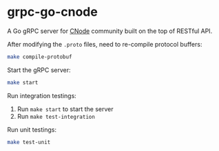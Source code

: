 # grpc-go-cnode

A Go gRPC server for [CNode](https://cnodejs.org) community built on the top of RESTful API.


After modifying the `.proto` files, need to re-compile protocol buffers:

```bash
make compile-protobuf
```

Start the gRPC server:
```bash
make start
```

Run integration testings:

1. Run `make start` to start the server
2. Run `make test-integration`

Run unit testings:

```bash
make test-unit
```
